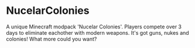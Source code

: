 # NucelarColonies
A unique Minecraft modpack 'Nucelar Colonies'. Players compete over 3 days to eliminate eachother with modern weapons. It's got guns, nukes and colonies! What more could you want?
